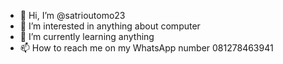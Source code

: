 - 👋 Hi, I’m @satrioutomo23
- 👀 I’m interested in anything about computer
- 🌱 I’m currently learning anything
- 📫 How to reach me on my WhatsApp number 081278463941

<!---
satrioutomo23/satrioutomo23 is a ✨ special ✨ repository because its `README.md` (this file) appears on your GitHub profile.
You can click the Preview link to take a look at your changes.
--->

